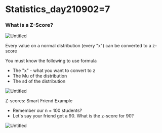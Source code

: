 # Statistics_day210902=7

### What is a Z-Score?

![Untitled](https://s3-us-west-2.amazonaws.com/secure.notion-static.com/45a1e0f1-8bf3-4be9-ba39-eab38c62bed2/Untitled.png)

Every value on a normal distribution (every "x") can be converted to a z-score

You must know the following to use formula

- The "x" - what you want to convert to z
- The Mu of the distribution
- The sd of the distribution

![Untitled](https://s3-us-west-2.amazonaws.com/secure.notion-static.com/fbc47927-34a9-4a88-b57d-f9b565133474/Untitled.png)

Z-scores: Smart Friend Example

- Remember our n = 100 students?
- Let's say your friend got a 90. What is the z-score for 90?

![Untitled](https://s3-us-west-2.amazonaws.com/secure.notion-static.com/2ca55385-e84b-4121-8e42-180ce72c3c03/Untitled.png)